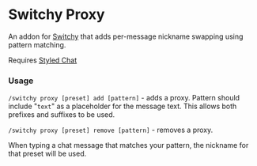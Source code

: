 # Switchy Proxy
An addon for [Switchy](https://modrinth.com/mod/switchy) that adds per-message nickname swapping using pattern matching.

Requires [Styled Chat](https://modrinth.com/mod/styled-chat)

### Usage

`/switchy proxy [preset] add [pattern]` - adds a proxy. Pattern should include "`text`" as a placeholder for the message text. This allows both prefixes and suffixes to be used.

`/switchy proxy [preset] remove [pattern]` - removes a proxy.

When typing a chat message that matches your pattern, the nickname for that preset will be used.
